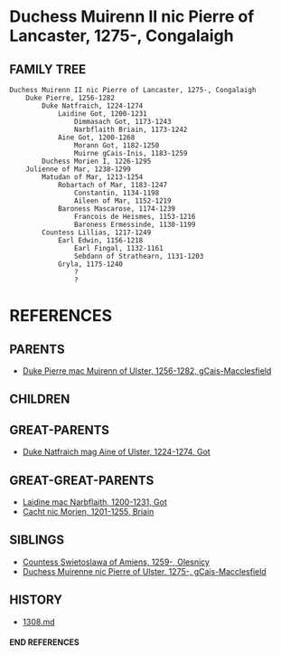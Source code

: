 # Duchess Muirenn II nic Pierre of Lancaster, 1275-, Congalaigh

## FAMILY TREE
```
Duchess Muirenn II nic Pierre of Lancaster, 1275-, Congalaigh
    Duke Pierre, 1256-1282
        Duke Natfraich, 1224-1274
            Laidine Got, 1200-1231
                Dimmasach Got, 1173-1243
                Narbflaith Briain, 1173-1242
            Aine Got, 1200-1268
                Morann Got, 1182-1250
                Muirne gCais-Inis, 1183-1259
        Duchess Morien I, 1226-1295
    Julienne of Mar, 1238-1299
        Matudan of Mar, 1213-1254
            Robartach of Mar, 1183-1247
                Constantin, 1134-1198
                Aileen of Mar, 1152-1219
            Baroness Mascarose, 1174-1239
                Francois de Heismes, 1153-1216
                Baroness Ermessinde, 1130-1199
        Countess Lillias, 1217-1249
            Earl Edwin, 1156-1218
                Earl Fingal, 1132-1161
                Sebdann of Strathearn, 1131-1203
            Gryla, 1175-1240
                ?
                ?

```


# REFERENCES

## PARENTS 
* [Duke Pierre mac Muirenn of Ulster, 1256-1282, gCais-Macclesfield](pierre_mac_muirenn_1256.md)

## CHILDREN 

## GREAT-PARENTS 
* [Duke Natfraich mag Aine of Ulster, 1224-1274, Got](natfraich_mag_aine_1224.md)

## GREAT-GREAT-PARENTS 
* [Laidine mac Narbflaith, 1200-1231, Got](laidine_mac_narbflaith_1200.md)
* [Cacht nic Morien, 1201-1255, Briain](cacht_nic_morien_1201.md)
## SIBLINGS

* [Countess Swietoslawa of Amiens, 1259-, Olesnicy](swietoslawa_1259.md)
* [Duchess Muirenne nic Pierre of Ulster, 1275-, gCais-Macclesfield](muirenne_nic_pierre_1275.md)
 
## HISTORY
* [1308.md](../h/1308.md)

#### END REFERENCES
